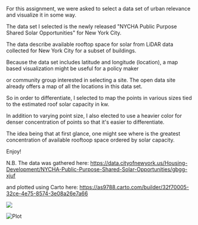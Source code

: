 
For this assignment, we were asked to select a data set of urban relevance and visualize it in some way. 

The data set I selected is the newly released "NYCHA Public Purpose Shared Solar Opportunities" for New York City. 

The data describe available rooftop space for solar from LiDAR data collected for New York City for a subset of buildings. 

Because the data set includes latitude and longitude (location), a map based visualization might be useful for a policy maker 

or community group interested in selecting a site. The open data site already offers a map of all the locations in this data set. 

So in order to differentiate, I selected to map the points in various sizes tied to the estimated roof solar capacity in kw. 

In addition to varying point size, I also elected to use a heavier color for denser concentration of points so that it's easier to differentiate. 

The idea being that at first glance, one might see where is the greatest concentration of available rooftoop space ordered by solar capacity. 

Enjoy! 

N.B. The data was gathered here: https://data.cityofnewyork.us/Housing-Development/NYCHA-Public-Purpose-Shared-Solar-Opportunities/gbgg-xjuf

and plotted using Carto here: https://as9788.carto.com/builder/32f70005-32ce-4e75-8574-3e08a26e7a66


[<img src="https://as9788.carto.com/builder/32f70005-32ce-4e75-8574-3e08a26e7a66">](https://as9788.carto.com/builder/32f70005-32ce-4e75-8574-3e08a26e7a66)

![Plot](https://raw.githubusercontent.com/as9788/PUI2017_as9788/HW8_as9788/solar_nycha_data_map.png)
